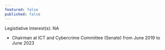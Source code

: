 ```yaml
---
featured: false
published: false
---
```

Legistlative Interest(s): NA

* Chairman at ICT and Cybercrime Committee (Senate) from June 2019 to June 2023